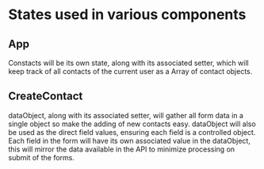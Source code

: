 # States used in various components
## App

Constacts will be its own state, along with its associated setter, which will keep track of all contacts of the current user as a Array of contact objects.

## CreateContact

dataObject, along with its associated setter, will gather all form data in a single object so make the adding of new contacts easy. dataObject will also be used as the direct field values, ensuring each field is a controlled object. Each field in the form will have its own associated value in the dataObject, this will mirror the data available in the API to minimize processing on submit of the forms.